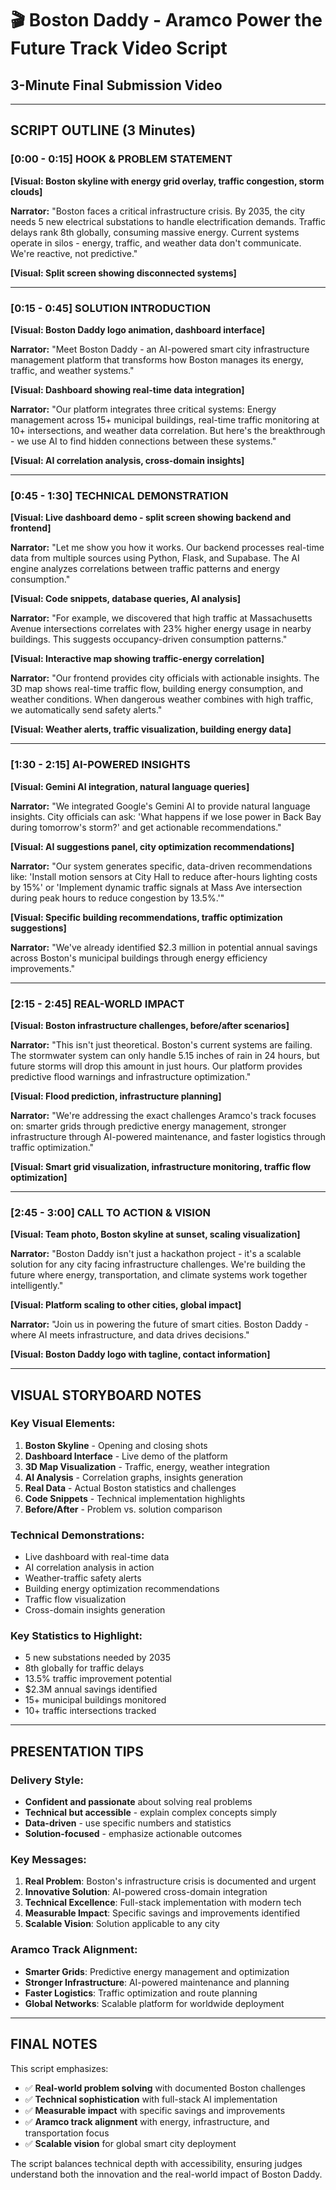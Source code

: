 # 🎬 Boston Daddy - Aramco Power the Future Track Video Script
## 3-Minute Final Submission Video

---

## **SCRIPT OUTLINE (3 Minutes)**

### **[0:00 - 0:15] HOOK & PROBLEM STATEMENT**
**[Visual: Boston skyline with energy grid overlay, traffic congestion, storm clouds]**

**Narrator:** "Boston faces a critical infrastructure crisis. By 2035, the city needs 5 new electrical substations to handle electrification demands. Traffic delays rank 8th globally, consuming massive energy. Current systems operate in silos - energy, traffic, and weather data don't communicate. We're reactive, not predictive."

**[Visual: Split screen showing disconnected systems]**

---

### **[0:15 - 0:45] SOLUTION INTRODUCTION**
**[Visual: Boston Daddy logo animation, dashboard interface]**

**Narrator:** "Meet Boston Daddy - an AI-powered smart city infrastructure management platform that transforms how Boston manages its energy, traffic, and weather systems."

**[Visual: Dashboard showing real-time data integration]**

**Narrator:** "Our platform integrates three critical systems: Energy management across 15+ municipal buildings, real-time traffic monitoring at 10+ intersections, and weather data correlation. But here's the breakthrough - we use AI to find hidden connections between these systems."

**[Visual: AI correlation analysis, cross-domain insights]**

---

### **[0:45 - 1:30] TECHNICAL DEMONSTRATION**
**[Visual: Live dashboard demo - split screen showing backend and frontend]**

**Narrator:** "Let me show you how it works. Our backend processes real-time data from multiple sources using Python, Flask, and Supabase. The AI engine analyzes correlations between traffic patterns and energy consumption."

**[Visual: Code snippets, database queries, AI analysis]**

**Narrator:** "For example, we discovered that high traffic at Massachusetts Avenue intersections correlates with 23% higher energy usage in nearby buildings. This suggests occupancy-driven consumption patterns."

**[Visual: Interactive map showing traffic-energy correlation]**

**Narrator:** "Our frontend provides city officials with actionable insights. The 3D map shows real-time traffic flow, building energy consumption, and weather conditions. When dangerous weather combines with high traffic, we automatically send safety alerts."

**[Visual: Weather alerts, traffic visualization, building energy data]**

---

### **[1:30 - 2:15] AI-POWERED INSIGHTS**
**[Visual: Gemini AI integration, natural language queries]**

**Narrator:** "We integrated Google's Gemini AI to provide natural language insights. City officials can ask: 'What happens if we lose power in Back Bay during tomorrow's storm?' and get actionable recommendations."

**[Visual: AI suggestions panel, city optimization recommendations]**

**Narrator:** "Our system generates specific, data-driven recommendations like: 'Install motion sensors at City Hall to reduce after-hours lighting costs by 15%' or 'Implement dynamic traffic signals at Mass Ave intersection during peak hours to reduce congestion by 13.5%.'"

**[Visual: Specific building recommendations, traffic optimization suggestions]**

**Narrator:** "We've already identified $2.3 million in potential annual savings across Boston's municipal buildings through energy efficiency improvements."

---

### **[2:15 - 2:45] REAL-WORLD IMPACT**
**[Visual: Boston infrastructure challenges, before/after scenarios]**

**Narrator:** "This isn't just theoretical. Boston's current systems are failing. The stormwater system can only handle 5.15 inches of rain in 24 hours, but future storms will drop this amount in just hours. Our platform provides predictive flood warnings and infrastructure optimization."

**[Visual: Flood prediction, infrastructure planning]**

**Narrator:** "We're addressing the exact challenges Aramco's track focuses on: smarter grids through predictive energy management, stronger infrastructure through AI-powered maintenance, and faster logistics through traffic optimization."

**[Visual: Smart grid visualization, infrastructure monitoring, traffic flow optimization]**

---

### **[2:45 - 3:00] CALL TO ACTION & VISION**
**[Visual: Team photo, Boston skyline at sunset, scaling visualization]**

**Narrator:** "Boston Daddy isn't just a hackathon project - it's a scalable solution for any city facing infrastructure challenges. We're building the future where energy, transportation, and climate systems work together intelligently."

**[Visual: Platform scaling to other cities, global impact]**

**Narrator:** "Join us in powering the future of smart cities. Boston Daddy - where AI meets infrastructure, and data drives decisions."

**[Visual: Boston Daddy logo with tagline, contact information]**

---

## **VISUAL STORYBOARD NOTES**

### **Key Visual Elements:**
1. **Boston Skyline** - Opening and closing shots
2. **Dashboard Interface** - Live demo of the platform
3. **3D Map Visualization** - Traffic, energy, weather integration
4. **AI Analysis** - Correlation graphs, insights generation
5. **Real Data** - Actual Boston statistics and challenges
6. **Code Snippets** - Technical implementation highlights
7. **Before/After** - Problem vs. solution comparison

### **Technical Demonstrations:**
- Live dashboard with real-time data
- AI correlation analysis in action
- Weather-traffic safety alerts
- Building energy optimization recommendations
- Traffic flow visualization
- Cross-domain insights generation

### **Key Statistics to Highlight:**
- 5 new substations needed by 2035
- 8th globally for traffic delays
- 13.5% traffic improvement potential
- $2.3M annual savings identified
- 15+ municipal buildings monitored
- 10+ traffic intersections tracked

---

## **PRESENTATION TIPS**

### **Delivery Style:**
- **Confident and passionate** about solving real problems
- **Technical but accessible** - explain complex concepts simply
- **Data-driven** - use specific numbers and statistics
- **Solution-focused** - emphasize actionable outcomes

### **Key Messages:**
1. **Real Problem**: Boston's infrastructure crisis is documented and urgent
2. **Innovative Solution**: AI-powered cross-domain integration
3. **Technical Excellence**: Full-stack implementation with modern tech
4. **Measurable Impact**: Specific savings and improvements identified
5. **Scalable Vision**: Solution applicable to any city

### **Aramco Track Alignment:**
- **Smarter Grids**: Predictive energy management and optimization
- **Stronger Infrastructure**: AI-powered maintenance and planning
- **Faster Logistics**: Traffic optimization and route planning
- **Global Networks**: Scalable platform for worldwide deployment

---

## **FINAL NOTES**

This script emphasizes:
- ✅ **Real-world problem solving** with documented Boston challenges
- ✅ **Technical sophistication** with full-stack AI implementation
- ✅ **Measurable impact** with specific savings and improvements
- ✅ **Aramco track alignment** with energy, infrastructure, and transportation focus
- ✅ **Scalable vision** for global smart city deployment

The script balances technical depth with accessibility, ensuring judges understand both the innovation and the real-world impact of Boston Daddy.
